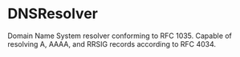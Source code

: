 # DNSResolver
Domain Name System resolver conforming to RFC 1035.  Capable of resolving A, AAAA, and RRSIG records according to RFC 4034.
